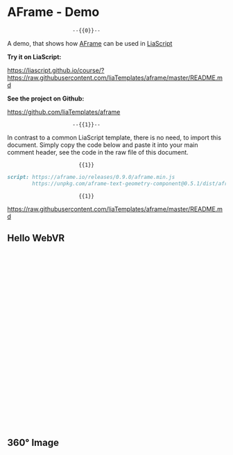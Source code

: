<!--
author:   André Dietrich

email:    andre.dietrich@ovgu.de

version:  0.0.2

language: en

narrator: US English Female

logo:     demo.gif

comment:  Demo of using A-Frame in LiaScript for creating simple 3D scenes and
          add augmented reality movies and images.

script:   https://aframe.io/releases/0.9.0/aframe.min.js
          https://unpkg.com/aframe-text-geometry-component@0.5.1/dist/aframe-text-geometry-component.min.js

-->

# AFrame - Demo

                         --{{0}}--
A demo, that shows how [AFrame](https://aframe.io) can be used in
[LiaScript](https://LiaScript.github.io)

__Try it on LiaScript:__

https://liascript.github.io/course/?https://raw.githubusercontent.com/liaTemplates/aframe/master/README.md

__See the project on Github:__

https://github.com/liaTemplates/aframe

                         --{{1}}--

In contrast to a common LiaScript template, there is no need, to import this
document. Simply copy the code below and paste it into your main comment header,
see the code in the raw file of this document.

                           {{1}}
``` markdown
script: https://aframe.io/releases/0.9.0/aframe.min.js
        https://unpkg.com/aframe-text-geometry-component@0.5.1/dist/aframe-text-geometry-component.min.js
```

                           {{1}}
https://raw.githubusercontent.com/liaTemplates/aframe/master/README.md

## Hello WebVR


<div style="height: 400px; width: 100%">
<a-scene embedded background="color: #ECECEC">
  <a-box position="-1 0.5 -3" rotation="0 45 0" color="#4CC3D9" shadow></a-box>
  <a-sphere position="0 1.25 -5" radius="1.25" color="#EF2D5E" shadow></a-sphere>
  <a-cylinder position="1 0.75 -3" radius="0.5" height="1.5" color="#FFC65D" shadow></a-cylinder>
  <a-plane position="0 0 -4" rotation="-90 0 0" width="4" height="4" color="#7BC8A4" shadow></a-plane>
</a-scene>
</div>


## 360° Image

<div style="height: 400px; width: 100%">
<a-scene embedded>
  <a-sky src="https://raw.githubusercontent.com/aframevr/aframe/v0.9.0/examples/boilerplate/panorama/puydesancy.jpg" rotation="0 -130 0"></a-sky>

  <a-text font="kelsonsans" value="Puy de Sancy, France" width="6" position="-2.5 0.25 -1.5" rotation="0 15 0"></a-text>
</a-scene>
</div>
